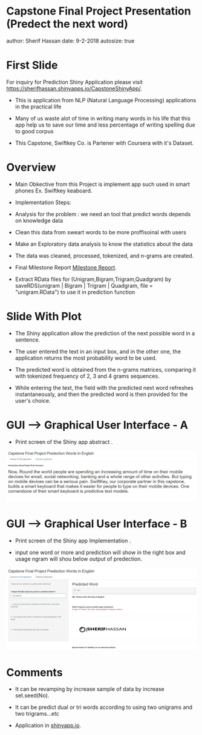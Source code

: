 Capstone Final Project Presentation  (Predect the next word)
========================================================
author: Sherif Hassan
date: 9-2-2018
autosize: true

First Slide
========================================================

For inquiry for Prediction Shiny Application please visit <https://sherifhassan.shinyapps.io/CapstoneShinyApp/>.

- This is application from NLP (Natural Language Processing) applications in the practical life 

- Many of us waste alot of time in writing many words in his life that this app help us to save our time and less percentage of writing spelling due to good corpus 

- This Capstone, Swiftkey Co. is Partener with Coursera with it's Dataset.



Overview
========================================================

- Main Obkective from this Project is implement app such used in smart phones Ex. Swiftkey keaboard.

- Implementation Steps:

* Analysis for the problem : we need an tool that predict words depends on knowledge data

* Clean this data from sweart words to be more proffisoinal with users

* Make an Exploratory data analysis to know the statistics about the data 



- The data was cleaned, processed, tokenized, and n-grams are created. 

- Final Milestone Report [Milestone Report](http://rpubs.com/sherifhassan/355763).

- Extract RData files for (Unigram,Bigram,Trigram,Quadgram) by saveRDS(unigram | Bigram | Trigram | Quadgram, file = "unigram.RData") to use it in prediction function

Slide With Plot
========================================================

* The Shiny application allow the prediction of the next possible word in a sentence. 

* The user entered the text in an input box, and in the other one, the application returns the most probability word to be used.

* The predicted word is obtained from the n-grams matrices, comparing it with tokenized frequency of 2, 3 and 4 grams sequences. 

* While entering the text, the field with the predicted next word refreshes instantaneously, and then the predicted word is then provided for the user's choice. 

GUI --> Graphical User Interface - A
========================================================

* Print screen of the Shiny app abstract .


![User Interface](1.JPG)

GUI --> Graphical User Interface - B
========================================================

* Print screen of the Shiny app Implementation .

* input one word or more and prediction will show in the right box and usage ngram will shou below output of predection. 

![User Interface](2.JPG)

Comments 
========================================================

* It can be revamping by increase sample of data by increase set.seed(No). 

* It can be predict dual or tri words according to using two unigrams and two trigrams...etc

* Application in [shinyapp.io](https://sherifhassan.shinyapps.io/CapstoneShinyApp/).







